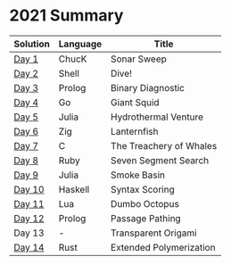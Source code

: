 # 2021 Summary

| Solution                     | Language | Title                   |
| ---------------------------- | -------- | ----------------------- |
| [Day 1](../2021/day_01.ck)   | ChucK    | Sonar Sweep             |
| [Day 2](../2021/day_02.sh)   | Shell    | Dive!                   |
| [Day 3](../2021/day_03.pl)   | Prolog   | Binary Diagnostic       |
| [Day 4](../2021/day_04.go)   | Go       | Giant Squid             |
| [Day 5](../2021/day_05.jl)   | Julia    | Hydrothermal Venture    |
| [Day 6](../2021/day_06.zig)  | Zig      | Lanternfish             |
| [Day 7](../2021/day_07.c)    | C        | The Treachery of Whales |
| [Day 8](../2021/day_08.rb)   | Ruby     | Seven Segment Search    |
| [Day 9](../2021/day_09.jl)   | Julia    | Smoke Basin             |
| [Day 10](../2021/day_10.hs)  | Haskell  | Syntax Scoring          |
| [Day 11](../2021/day_11.lua) | Lua      | Dumbo Octopus           |
| [Day 12](../2021/day_12.pl)  | Prolog   | Passage Pathing         |
| Day 13                       | -        | Transparent Origami     |
| [Day 14](../2021/day_14.rs)  | Rust     | Extended Polymerization |
